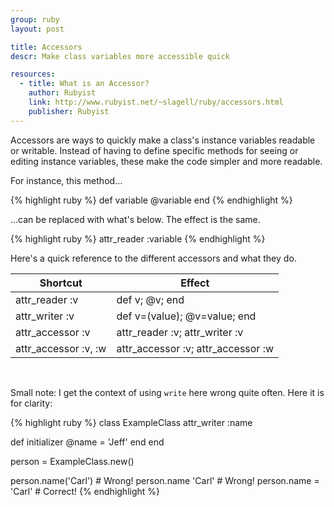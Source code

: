 ```yaml
---
group: ruby
layout: post

title: Accessors
descr: Make class variables more accessible quick

resources:
  - title: What is an Accessor?
    author: Rubyist
    link: http://www.rubyist.net/~slagell/ruby/accessors.html
    publisher: Rubyist
---
```


Accessors are ways to quickly make a class's instance variables readable or writable. Instead of having to define specific methods for seeing or editing instance variables, these make the code simpler and more readable.

For instance, this method...

{% highlight ruby %}
def variable
  @variable
end
{% endhighlight %}

...can be replaced with what's below. The effect is the same.

{% highlight ruby %}
attr_reader :variable
{% endhighlight %}

Here's a quick reference to the different accessors and what they do.

| Shortcut             | Effect                             |
|----------------------|------------------------------------|
| attr_reader :v       | def v; @v; end                     |
| attr_writer :v       | def v=(value); @v=value; end       |
| attr_accessor :v     | attr_reader :v; attr_writer :v     |
| attr_accessor :v, :w | attr_accessor :v; attr_accessor :w |

<br />

Small note: I get the context of using `write` here wrong quite often. Here it is for clarity:

{% highlight ruby %}
class ExampleClass
  attr_writer :name

  def initializer
    @name = 'Jeff'
  end
end

person = ExampleClass.new()

person.name('Carl')    # Wrong!
person.name 'Carl'     # Wrong!
person.name = 'Carl'   # Correct!
{% endhighlight %}
